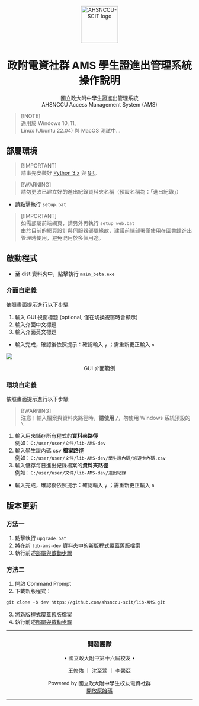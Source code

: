 <p align="center">
<img width=100px src="https://i.imgur.com/alQvQ0b.png" align="center" alt="AHSNCCU-SCIT logo" />
</p>
<h1 align="center">政附電資社群 AMS 學生證進出管理系統 操作說明</h1>
<p align="center">國立政大附中學生證進出管理系統<br>
AHSNCCU Access Management System (AMS)</p>
<p></p>

> [!NOTE]\
> 適用於 Windows 10, 11。<br>
> Linux (Ubuntu 22.04) 與 MacOS 測試中...

<!--
<p align="center"> (🚧文件施工中🚧) </p>
-->

<h2>部屬環境</h2>

> [!IMPORTANT]\
> 請事先安裝好 [Python 3.x](https://www.python.org/) 與 [Git](https://git-scm.com/downloads)。

> [!WARNING]\
> 請勿更改已建立好的進出紀錄資料夾名稱（預設名稱為：「進出紀錄」）

<ul>
    <li>請點擊執行 <code>setup.bat</code></li>
</ul>

> [!IMPORTANT]\
> 如需部屬前端網頁，請另外再執行 `setup_web.bat`<br>
> 由於目前的網頁設計與伺服器部屬緣故，建議前端部署僅使用在圖書館進出管理時使用，避免混用於多個用途。

<h2>啟動程式</h2>
<ul>
<li>至 dist 資料夾中，點擊執行 <code>main_beta.exe</code></li>
</ul>
<h3>介面自定義</h3>
<p>依照畫面提示進行以下步驟</p>
<ol>
    <li>輸入 GUI 視窗標題 (optional, 僅在切換視窗時會顯示)</li>
    <li>輸入介面中文標題</li>
    <li>輸入介面英文標題</li>
</ol>
<ul><li>輸入完成，確認後依照提示：確認輸入 <code>y</code> ；需重新更正輸入 <code>n</code></li></ul>

![](https://hackmd.io/_uploads/HJTx4nMn2.png)
<p align="center">GUI 介面範例</p>

<h3>環境自定義</h3>
<p>依照畫面提示進行以下步驟</p>

> [!WARNING]\
> 注意！輸入檔案與資料夾路徑時，**請使用 `/`**，勿使用 Windows 系統預設的 `\`

<ol>
    <li>輸入用來儲存所有程式的<strong>資料夾路徑</strong><br>例如：<code>C:/user/user/文件/lib-AMS-dev</code></li>
    <li>輸入學生證內碼 csv <strong>檔案路徑</strong><br>例如：<code>C:/user/user/文件/lib-AMS-dev/學生證內碼/悠遊卡內碼.csv</code></li>
    <li>輸入儲存每日進出紀錄檔案的<strong>資料夾路徑</strong><br>例如：<code>C:/user/user/文件/lib-AMS-dev/進出紀錄</code></li>
</ol>
<ul><li>輸入完成，確認後依照提示：確認輸入 <code>y</code> ；需重新更正輸入 <code>n</code></li></ul>

## 版本更新
### 方法一
1. 點擊執行 `upgrade.bat`
2. 將在新 `lib-ams-dev` 資料夾中的新版程式覆蓋舊版檔案
3. 執行前述<a href="#部屬環境">部屬與啟動步驟</a>

### 方法二
1. 開啟 Command Prompt<br>
2. 下載新版程式：<br>

```md
git clone -b dev https://github.com/ahsnccu-scit/lib-AMS.git
```

3. 將新版程式覆蓋舊版檔案
4. 執行前述<a href="#部屬環境">部屬與啟動步驟</a>


---
<h3> <p align="center"> 開發團隊  </p>
</h3>

<p align="center"> • 國立政大附中第十六屆校友 • </p>
<p align="center"> <a href="https://linktr.ee/whyhugo">王修佑</a> ｜ 沈至萱 ｜ 李馨亞 </p>
<p></p>
<p align="center"> Powered by 國立政大附中學生校友電資社群<br><a href='https://github.com/ahsnccu-scit/lib-AMS/tree/dev'> 開放原始碼 </a> </p>

---
